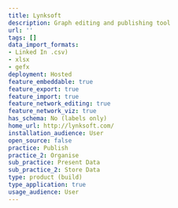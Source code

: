 ```yaml
---
title: Lynksoft
description: Graph editing and publishing tool
url: ''
tags: []
data_import_formats:
- Linked In .csv)
- xlsx
- gefx
deployment: Hosted
feature_embeddable: true
feature_export: true
feature_import: true
feature_network_editing: true
feature_network_viz: true
has_schema: No (labels only)
home_url: http://lynksoft.com/
installation_audience: User
open_source: false
practice: Publish
practice_2: Organise
sub_practice: Present Data
sub_practice_2: Store Data
type: product (build)
type_application: true
usage_audience: User
---
```

